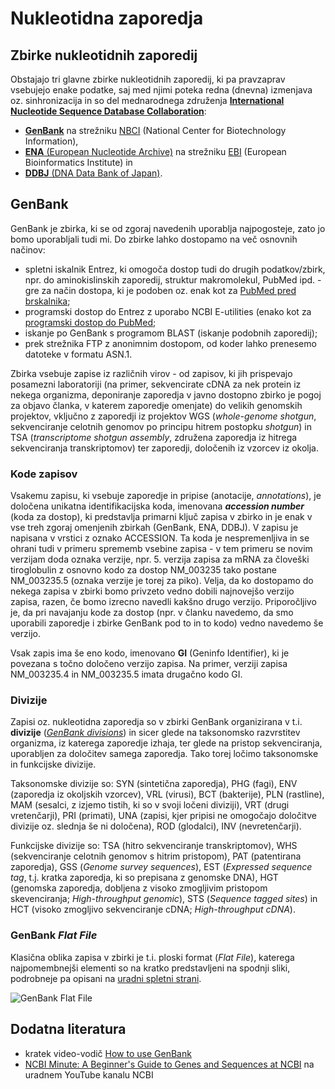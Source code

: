 # Nukleotidna zaporedja

## Zbirke nukleotidnih zaporedij
Obstajajo tri glavne zbirke nukleotidnih zaporedij, ki pa pravzaprav vsebujejo enake podatke, saj med njimi poteka redna (dnevna) izmenjava oz. sinhronizacija in so del mednarodnega združenja [**International Nucleotide Sequence Database Collaboration**](http://www.insdc.org/):
* [**GenBank**](https://www.ncbi.nlm.nih.gov/genbank/) na strežniku [NBCI](https://www.ncbi.nlm.nih.gov/) (National Center for Biotechnology Information),
* [**ENA** (European Nucleotide Archive)](https://www.ebi.ac.uk/ena/) na strežniku [EBI](https://www.ebi.ac.uk) (European Bioinformatics Institute) in
* [**DDBJ** (DNA Data Bank of Japan)](https://www.ddbj.nig.ac.jp/).


## GenBank
GenBank je zbirka, ki se od zgoraj navedenih uporablja najpogosteje, zato jo bomo uporabljali tudi mi. Do zbirke lahko dostopamo na več osnovnih načinov: 
* spletni iskalnik Entrez, ki omogoča dostop tudi do drugih podatkov/zbirk, npr. do aminokislinskih zaporedij, struktur makromolekul, PubMed ipd. - gre za način dostopa, ki je podoben oz. enak kot za [PubMed pred brskalnika](../vaje/pubmed_web.md);
* programski dostop do Entrez z uporabo NCBI E-utilities (enako kot za [programski dostop do PubMed](../vaje/pubmed_eutilities.ipynb);
* iskanje po GenBank s programom BLAST (iskanje podobnih zaporedij);
* prek strežnika FTP z anonimnim dostopom, od koder lahko prenesemo datoteke v formatu ASN.1.

Zbirka vsebuje zapise iz različnih virov - od zapisov, ki jih prispevajo posamezni laboratoriji (na primer, sekvencirate cDNA za nek protein iz nekega organizma, deponiranje zaporedja v javno dostopno zbirko je pogoj za objavo članka, v katerem zaporedje omenjate) do velikih genomskih projektov, vključno z zaporedji iz projektov WGS (*whole-genome shotgun*, sekvenciranje celotnih genomov po principu hitrem postopku *shotgun*) in TSA (*transcriptome shotgun assembly*, združena zaporedja iz hitrega sekvenciranja transkriptomov) ter zaporedji, določenih iz vzorcev iz okolja.

### Kode zapisov
Vsakemu zapisu, ki vsebuje zaporedje in pripise (anotacije, *annotations*), je določena unikatna identifikacijska koda, imenovana ***accession number*** (koda za dostop), ki predstavlja primarni ključ zapisa v zbirko in je enak v vse treh zgoraj omenjenih zbirkah (GenBank, ENA, DDBJ). V zapisu je napisana v vrstici z oznako ACCESSION. Ta koda je nespremenljiva in se ohrani tudi v primeru sprememb vsebine zapisa - v tem primeru se novim verzijam doda oznaka verzije, npr. 5. verzija zapisa za mRNA za človeški tiroglobulin z osnovno kodo za dostop NM_003235 tako postane NM_003235.5 (oznaka verzije je torej za piko). Velja, da ko dostopamo do nekega zapisa v zbirki bomo privzeto vedno dobili najnovejšo verzijo zapisa, razen, če bomo izrecno navedli kakšno drugo verzijo. Priporočljivo je, da pri navajanju kode za dostop (npr. v članku navedemo, da smo uporabili zaporedje i zbirke GenBank pod to in to kodo) vedno navedemo še verzijo.

Vsak zapis ima še eno kodo, imenovano **GI** (Geninfo Identifier), ki je povezana s točno določeno verzijo zapisa. Na primer, verziji zapisa NM_003235.4 in NM_003235.5 imata drugačno kodo GI.

### Divizije
Zapisi oz. nukleotidna zaporedja so v zbirki GenBank organizirana v t.i. **divizije** ([*GenBank divisions*](https://www.ncbi.nlm.nih.gov/genbank/htgs/divisions/)) in sicer glede na taksonomsko razvrstitev organizma, iz katerega zaporedje izhaja, ter glede na pristop sekvenciranja, uporabljen za določitev samega zaporedja. Tako torej ločimo taksonomske in funkcijske divizije.

Taksonomske divizije so: SYN (sintetična zaporedja), PHG (fagi), ENV (zaporedja iz okoljskih vzorcev), VRL (virusi), BCT (bakterije), PLN (rastline), MAM (sesalci, z izjemo tistih, ki so v svoji ločeni diviziji), VRT (drugi vretenčarji), PRI (primati), UNA (zapisi, kjer pripisi ne omogočajo določitve divizije oz. slednja še ni določena), ROD (glodalci), INV (nevretenčarji).

Funkcijske divizije so: TSA (hitro sekvenciranje transkriptomov), WHS (sekvenciranje celotnih genomov s hitrim pristopom), PAT (patentirana zaporedja), GSS (*Genome survey sequences*), EST (*Expressed sequence tag*, t.j. kratka zaporedja, ki so prepisana z genomske DNA), HGT (genomska zaporedja, dobljena z visoko zmogljivim pristopom skevenciranja; *High-throughput genomic*), STS (*Sequence tagged sites*) in HCT (visoko zmogljivo sekvenciranje cDNA; *High-throughput cDNA*).


### GenBank *Flat File*
Klasična oblika zapisa v zbirki je t.i. ploski format (*Flat File*), katerega najpomembnejši elementi so na kratko predstavljeni na spodnji sliki, podrobneje pa opisani na [uradni spletni strani](https://www.ncbi.nlm.nih.gov/Sitemap/samplerecord.html).

![GenBank Flat File](slike/genbank_flatfile.png)


## Dodatna literatura
* kratek video-vodič [How to use GenBank](https://www.youtube.com/watch?v=j7hV10gYz1Q)
* [NCBI Minute: A Beginner's Guide to Genes and Sequences at NCBI](https://www.youtube.com/watch?v=QIZ8QH6JcC8&t=890s) na uradnem YouTube kanalu NCBI